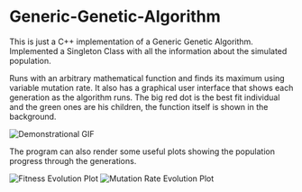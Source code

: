 # Generic-Genetic-Algorithm
This is just a C++ implementation of a Generic Genetic Algorithm. Implemented a Singleton Class with all the information about the simulated population. 

Runs with an arbitrary mathematical function and finds its maximum using variable mutation rate. It also has a graphical user interface that shows each generation as the algorithm runs. The big red dot is the best fit individual and the green ones are his children, the function itself is shown in the background.

![Demonstrational GIF](https://github.com/Guerreiroo/Generic-Genetic-Algorithm/blob/main/demo/demo.gif "Algorithm demonstration")

The program can also render some useful plots showing the population progress through the generations.

![Fitness Evolution Plot](https://github.com/Guerreiroo/Generic-Genetic-Algorithm/blob/main/demo/fitness.png "Fitness Evolution Plot")
![Mutation Rate Evolution Plot](https://github.com/Guerreiroo/Generic-Genetic-Algorithm/blob/main/demo/mutationRate.png "Mutation Rate Evolution Plot")
